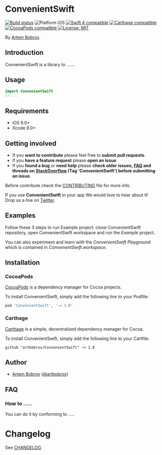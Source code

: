 # ConvenientSwift

<p align="left">
<a href="https://travis-ci.org/artbobrov/ConvenientSwift"><img src="https://travis-ci.org/artbobrov/ConvenientSwift.svg?branch=master" alt="Build status" /></a>
<img src="https://img.shields.io/badge/platform-iOS-blue.svg?style=flat" alt="Platform iOS" />
<a href="https://developer.apple.com/swift"><img src="https://img.shields.io/badge/swift4-compatible-4BC51D.svg?style=flat" alt="Swift 4 compatible" /></a>
<a href="https://github.com/Carthage/Carthage"><img src="https://img.shields.io/badge/Carthage-compatible-4BC51D.svg?style=flat" alt="Carthage compatible" /></a>
<a href="https://cocoapods.org/pods/XLActionController"><img src="https://img.shields.io/cocoapods/v/ConvenientSwift.svg" alt="CocoaPods compatible" /></a>
<a href="https://raw.githubusercontent.com/artbobrov/ConvenientSwift/master/LICENSE"><img src="http://img.shields.io/badge/license-MIT-blue.svg?style=flat" alt="License: MIT" /></a>
</p>

By [Artem Bobrov](http://artbobrov.com).

## Introduction

ConvenientSwift is a library to .......

<!-- <img src="Example/ConvenientSwift.gif" width="300"/> -->

## Usage

```swift
import ConvenientSwift
// ...
```

## Requirements

* iOS 9.0+
* Xcode 8.0+

## Getting involved

* If you **want to contribute** please feel free to **submit pull requests**.
* If you **have a feature request** please **open an issue**.
* If you **found a bug** or **need help** please **check older issues, [FAQ](#faq) and threads on [StackOverflow](http://stackoverflow.com/questions/tagged/ConvenientSwift) (Tag 'ConvenientSwift') before submitting an issue**.

Before contribute check the [CONTRIBUTING](https://github.com/artbobrov/ConvenientSwift/blob/master/CONTRIBUTING.md) file for more info.

If you use **ConvenientSwift** in your app We would love to hear about it! Drop us a line on [Twitter](https://twitter.com/artbobrov).

## Examples

Follow these 3 steps to run Example project: clone ConvenientSwift repository, open ConvenientSwift workspace and run the *Example* project.

You can also experiment and learn with the *ConvenientSwift Playground* which is contained in *ConvenientSwift.workspace*.

## Installation

### CocoaPods

[CocoaPods](https://cocoapods.org/) is a dependency manager for Cocoa projects.

To install ConvenientSwift, simply add the following line to your Podfile:

```ruby
pod 'ConvenientSwift', '~> 1.0'
```

### Carthage

[Carthage](https://github.com/Carthage/Carthage) is a simple, decentralized dependency manager for Cocoa.

To install ConvenientSwift, simply add the following line to your Cartfile:

```ogdl
github "artbobrov/ConvenientSwift" ~> 1.0
```

## Author

* [Artem Bobrov](https://github.com/artbobrov) ([@artbobrov](https://twitter.com/artbobrov))

## FAQ

### How to .....

You can do it by conforming to .....

# Changelog

See [CHANGELOG](CHANGELOG.md).
